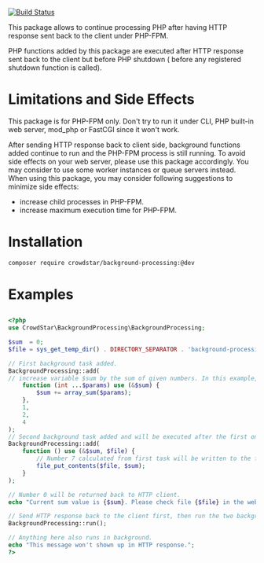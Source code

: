 [![Build Status](https://travis-ci.org/Crowdstar/background-processing.svg?branch=master)](https://travis-ci.org/Crowdstar/background-processing)

This package allows to continue processing PHP after having HTTP response sent back to the client under PHP-FPM.

PHP functions added by this package are executed after HTTP response sent back to the client but before PHP shutdown (
before any registered shutdown function is called).

# Limitations and Side Effects

This package is for PHP-FPM only. Don't try to run it under CLI, PHP built-in web server, mod_php or FastCGI since it
won't work.

After sending HTTP response back to client side, background functions added continue to run and the PHP-FPM process is
still running. To avoid side effects on your web server, please use this package accordingly. You may consider to use
some worker instances or queue servers instead. When using this package, you may consider following suggestions to
minimize side effects:

* increase child processes in PHP-FPM.
* increase maximum execution time for PHP-FPM.

# Installation

```bash
composer require crowdstar/background-processing:@dev
```

# Examples

## 

```php
<?php
use CrowdStar\BackgroundProcessing\BackgroundProcessing;

$sum  = 0;
$file = sys_get_temp_dir() . DIRECTORY_SEPARATOR . 'background-processing.txt';

// First background task added.
BackgroundProcessing::add(
// increase variable $sum by the sum of given numbers. In this example, final value of $sum will be 7 (1+2+4).
    function (int ...$params) use (&$sum) {
        $sum += array_sum($params);
    },
    1,
    2,
    4
);
// Second background task added and will be executed after the first one.
BackgroundProcessing::add(
    function () use (&$sum, $file) {
        // Number 7 calculated from first task will be written to the file.
        file_put_contents($file, $sum);
    }
);

// Number 0 will be returned back to HTTP client.
echo "Current sum value is {$sum}. Please check file {$file} in the web server; final sum value there should be 7.\n";

// Send HTTP response back to the client first, then run the two background tasks added.
BackgroundProcessing::run();

// Anything here also runs in background.
echo "This message won't shown up in HTTP response.";
?>
```
